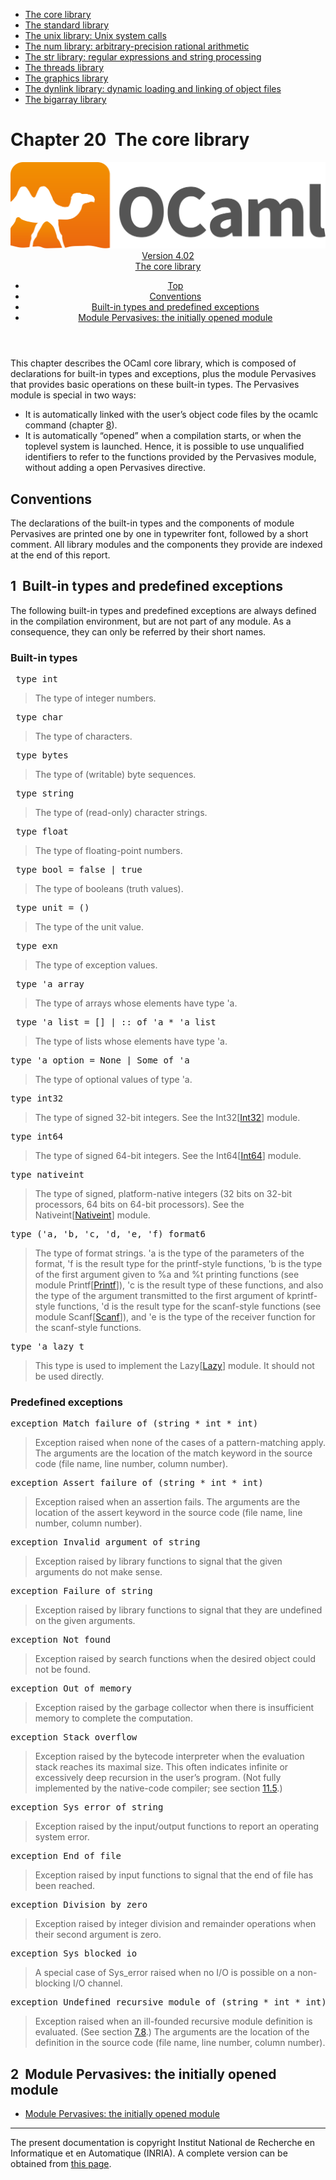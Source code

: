 <!-- ((! set title Manual !)) ((! set documentation !)) ((! set manual !)) ((! set nobreadcrumb !)) -->
<div class="manual content"><ul class="part_menu"><li class="active"><a href="core.html">The core library</a></li><li><a href="stdlib.html">The standard library</a></li><li><a href="libunix.html">The unix library: Unix system calls</a></li><li><a href="libnum.html">The num library: arbitrary-precision rational arithmetic</a></li><li><a href="libstr.html">The str library: regular expressions and string processing</a></li><li><a href="libthreads.html">The threads library</a></li><li><a href="libgraph.html">The graphics library</a></li><li><a href="libdynlink.html">The dynlink library: dynamic loading and linking of object files</a></li><li><a href="libbigarray.html">The bigarray library</a></li></ul>




<h1 class="chapter" id="sec471"><span>Chapter 20</span>&nbsp;&nbsp;The core library</h1>
<header><nav class="toc brand"><a class="brand" href="https://ocaml.org/"><img src="colour-logo-gray.svg" class="svg" alt="OCaml"></a></nav><nav class="toc"><div class="toc_version"><a href="/docs" id="version-select">Version 4.02</a></div><div class="toc_title"><a href="#">The core library</a></div><ul><li class="top"><a href="#">Top</a></li>
<li><a href="#sec472">Conventions</a>
</li><li><a href="#sec473">Built-in types and predefined exceptions</a>
</li><li><a href="#sec476">Module <span class="c007">Pervasives</span>: the initially opened module</a>
</li></ul></nav></header>
<p> <a id="c:corelib"></a></p><p>This chapter describes the OCaml core library, which is
composed of declarations for built-in types and exceptions, plus
the module <span class="c007">Pervasives</span> that provides basic operations on these
built-in types. The <span class="c007">Pervasives</span> module is special in two
ways:
</p><ul class="itemize"><li class="li-itemize">
It is automatically linked with the user’s object code files by
the <span class="c007">ocamlc</span> command (chapter&nbsp;<a href="comp.html#c%3Acamlc">8</a>).</li><li class="li-itemize">It is automatically “opened” when a compilation starts, or
when the toplevel system is launched. Hence, it is possible to use
unqualified identifiers to refer to the functions provided by the
<span class="c007">Pervasives</span> module, without adding a <span class="c007">open Pervasives</span> directive.
</li></ul><h2 class="section" id="sec472">Conventions</h2>
<p>The declarations of the built-in types and the components of module
<span class="c007">Pervasives</span> are printed one by one in typewriter font, followed by a
short comment. All library modules and the components they provide are
indexed at the end of this report.</p>
<h2 class="section" id="sec473">1&nbsp;&nbsp;Built-in types and predefined exceptions</h2>
<p>The following built-in types and predefined exceptions are always
defined in the
compilation environment, but are not part of any module. As a
consequence, they can only be referred by their short names.</p><h3 class="subsection" id="sec474">Built-in types</h3>
<pre> type int
</pre><p><a id="hevea_manual9"></a>
</p><blockquote class="quote">
The type of integer numbers.
</blockquote><pre> type char
</pre><p><a id="hevea_manual10"></a>
</p><blockquote class="quote">
The type of characters.
</blockquote><pre> type bytes
</pre><p><a id="hevea_manual11"></a>
</p><blockquote class="quote">
The type of (writable) byte sequences.
</blockquote><pre> type string
</pre><p><a id="hevea_manual12"></a>
</p><blockquote class="quote">
The type of (read-only) character strings.
</blockquote><pre> type float
</pre><p><a id="hevea_manual13"></a>
</p><blockquote class="quote">
The type of floating-point numbers.
</blockquote><pre> type bool = false | true
</pre><p><a id="hevea_manual14"></a>
</p><blockquote class="quote">
The type of booleans (truth values).
</blockquote><pre> type unit = ()
</pre><p><a id="hevea_manual15"></a>
</p><blockquote class="quote">
The type of the unit value.
</blockquote><pre> type exn
</pre><p><a id="hevea_manual16"></a>
</p><blockquote class="quote">
The type of exception values.
</blockquote><pre> type 'a array
</pre><p><a id="hevea_manual17"></a>
</p><blockquote class="quote">
The type of arrays whose elements have type <span class="c007">'a</span>.
</blockquote><pre> type 'a list = [] | :: of 'a * 'a list
</pre><p><a id="hevea_manual18"></a>
</p><blockquote class="quote">
The type of lists whose elements have type <span class="c007">'a</span>.
</blockquote><pre>type 'a option = None | Some of 'a
</pre><p><a id="hevea_manual19"></a>
</p><blockquote class="quote">
The type of optional values of type <span class="c007">'a</span>.
</blockquote><pre>type int32
</pre><p><a id="hevea_manual20"></a>
</p><blockquote class="quote">
The type of signed 32-bit integers.
See the <span class="c007">Int32</span>[<a href="../../api/4.02/Int32.html"><span class="c007">Int32</span></a>] module.
</blockquote><pre>type int64
</pre><p><a id="hevea_manual21"></a>
</p><blockquote class="quote">
The type of signed 64-bit integers.
See the <span class="c007">Int64</span>[<a href="../../api/4.02/Int64.html"><span class="c007">Int64</span></a>] module.
</blockquote><pre>type nativeint
</pre><p><a id="hevea_manual22"></a>
</p><blockquote class="quote">
The type of signed, platform-native integers (32 bits on 32-bit
processors, 64 bits on 64-bit processors).
See the <span class="c007">Nativeint</span>[<a href="../../api/4.02/Nativeint.html"><span class="c007">Nativeint</span></a>] module.
</blockquote><pre>type ('a, 'b, 'c, 'd, 'e, 'f) format6
</pre><p><a id="hevea_manual23"></a>
</p><blockquote class="quote">
The type of format strings. <span class="c007">'a</span> is the type of the parameters of
the format, <span class="c007">'f</span> is the result type for the <span class="c007">printf</span>-style
functions, <span class="c007">'b</span> is the type of the first argument given to <span class="c007">%a</span> and
<span class="c007">%t</span> printing functions (see module <span class="c007">Printf</span>[<a href="../../api/4.02/Printf.html"><span class="c007">Printf</span></a>]),
<span class="c007">'c</span> is the result type of these functions, and also the type of the
argument transmitted to the first argument of <span class="c007">kprintf</span>-style
functions, <span class="c007">'d</span> is the result type for the <span class="c007">scanf</span>-style functions
(see module <span class="c007">Scanf</span>[<a href="../../api/4.02/Scanf.html"><span class="c007">Scanf</span></a>]),
and <span class="c007">'e</span> is the type of the receiver function for the <span class="c007">scanf</span>-style
functions.
</blockquote><pre>type 'a lazy_t
</pre><p><a id="hevea_manual24"></a>
</p><blockquote class="quote">
This type is used to implement the <span class="c007">Lazy</span>[<a href="../../api/4.02/Lazy.html"><span class="c007">Lazy</span></a>] module.
It should not be used directly.
</blockquote><h3 class="subsection" id="sec475">Predefined exceptions</h3>
<pre>exception Match_failure of (string * int * int)
</pre><p><a id="hevea_manual25"></a>
</p><blockquote class="quote">
Exception raised when none of the cases of a pattern-matching
apply. The arguments are the location of the <span class="c007">match</span> keyword
in the source code (file name, line number, column number).
</blockquote><pre>exception Assert_failure of (string * int * int)
</pre><p><a id="hevea_manual26"></a>
</p><blockquote class="quote">
Exception raised when an assertion fails. The arguments are
the location of the <span class="c007">assert</span> keyword in the source code
(file name, line number, column number).
</blockquote><pre>exception Invalid_argument of string
</pre><p><a id="hevea_manual27"></a>
</p><blockquote class="quote">
Exception raised by library functions to signal that the given
arguments do not make sense.
</blockquote><pre>exception Failure of string
</pre><p><a id="hevea_manual28"></a>
</p><blockquote class="quote">
Exception raised by library functions to signal that they are
undefined on the given arguments.
</blockquote><pre>exception Not_found
</pre><p><a id="hevea_manual29"></a>
</p><blockquote class="quote">
Exception raised by search functions when the desired object
could not be found.
</blockquote><pre>exception Out_of_memory
</pre><p><a id="hevea_manual30"></a>
</p><blockquote class="quote">
Exception raised by the garbage collector
when there is insufficient memory to complete the computation.
</blockquote><pre>exception Stack_overflow
</pre><p><a id="hevea_manual31"></a>
</p><blockquote class="quote">
Exception raised by the bytecode interpreter when the evaluation
stack reaches its maximal size. This often indicates infinite
or excessively deep recursion in the user’s program.
(Not fully implemented by the native-code compiler;
see section&nbsp;<a href="native.html#s%3Acompat-native-bytecode">11.5</a>.)
</blockquote><pre>exception Sys_error of string
</pre><p><a id="hevea_manual32"></a>
</p><blockquote class="quote">
Exception raised by the input/output functions to report
an operating system error.
</blockquote><pre>exception End_of_file
</pre><p><a id="hevea_manual33"></a>
</p><blockquote class="quote">
Exception raised by input functions to signal that the
end of file has been reached.
</blockquote><pre>exception Division_by_zero
</pre><p><a id="hevea_manual34"></a>
</p><blockquote class="quote">
Exception raised by integer division and remainder operations
when their second argument is zero.
</blockquote><pre>exception Sys_blocked_io
</pre><p><a id="hevea_manual35"></a>
</p><blockquote class="quote">
A special case of <span class="c007">Sys_error</span> raised when no I/O is possible
on a non-blocking I/O channel.
</blockquote><pre>exception Undefined_recursive_module of (string * int * int)
</pre><p><a id="hevea_manual36"></a>
</p><blockquote class="quote">
Exception raised when an ill-founded recursive module definition
is evaluated. (See section&nbsp;<a href="extn.html#s-recursive-modules">7.8</a>.)
The arguments are the location of the definition in the source code
(file name, line number, column number).
</blockquote>
<h2 class="section" id="sec476">2&nbsp;&nbsp;Module <span class="c007">Pervasives</span>: the initially opened module</h2>
<ul class="ftoc2"><li class="li-links">
<a href="../../api/4.02/Pervasives.html">Module <span class="c007">Pervasives</span>: the initially opened module</a>
</li></ul>
<hr>





<div class="copyright">The present documentation is copyright Institut National de Recherche en Informatique et en Automatique (INRIA). A complete version can be obtained from <a href="http://caml.inria.fr/pub/docs/manual-ocaml/">this page</a>.</div></div>